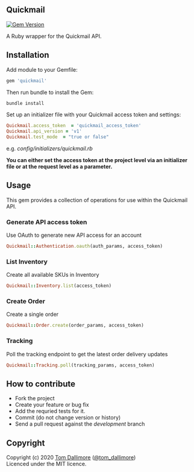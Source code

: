 ## Quickmail

[![Gem Version](https://badge.fury.io/rb/quickmail.svg)](https://badge.fury.io/rb/quickmail)

A Ruby wrapper for the Quickmail API.

## Installation

Add module to your Gemfile:

```ruby
gem 'quickmail'
```

Then run bundle to install the Gem:

```sh
bundle install
```

Set up an initializer file with your Quickmail access token and settings:

```ruby
Quickmail.access_token  = 'quickmail_access_token'
Quickmail.api_version = 'v1'
Quickmail.test_mode  = "true or false"
```
e.g. *config/initializers/quickmail.rb*

**You can either set the access token at the project level via an initializer file or at the request level 
as a parameter.**

## Usage

This gem provides a collection of operations for use within the Quickmail API. 

### Generate API access token

Use OAuth to generate new API access for an account

```ruby
Quickmail::Authentication.oauth(auth_params, access_token)
````


### List Inventory

Create all available SKUs in Inventory

```ruby
Quickmail::Inventory.list(access_token)
````

### Create Order

Create a single order

```ruby
Quickmail::Order.create(order_params, access_token)
````

### Tracking

Poll the tracking endpoint to get the latest order delivery updates

```ruby
Quickmail::Tracking.poll(tracking_params, access_token)
````

## How to contribute

* Fork the project
* Create your feature or bug fix
* Add the requried tests for it.
* Commit (do not change version or history)
* Send a pull request against the *development* branch

## Copyright
Copyright (c) 2020 [Tom Dallimore](http://www.tomdallimore.com/?utm_source=quickmail&utm_medium=website&utm_campaign=tomdallimore) ([@tom_dallimore](http://twitter.com/tom_dallimore))  
Licenced under the MIT licence.
